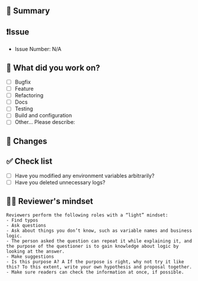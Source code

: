 ## 📌 Summary


## ❗️Issue
- Issue Number: N/A

## 📕 What did you work on?
- [ ] Bugfix
- [ ] Feature
- [ ] Refactoring
- [ ] Docs
- [ ] Testing
- [ ] Build and configuration
- [ ] Other... Please describe:

## 📖 Changes


## ✅ Check list
- [ ] Have you modified any environment variables arbitrarily?
- [ ] Have you deleted unnecessary logs?

## 🧘🏻 Reviewer's mindset
```text
Reviewers perform the following roles with a “light” mindset:
- Find typos
- Ask questions
- Ask about things you don’t know, such as variable names and business logic.
- The person asked the question can repeat it while explaining it, and the purpose of the questioner is to gain knowledge about logic by looking at the answer.
- Make suggestions
- Is this purpose A? A If the purpose is right, why not try it like this? To this extent, write your own hypothesis and proposal together.
- Make sure readers can check the information at once, if possible.
```
